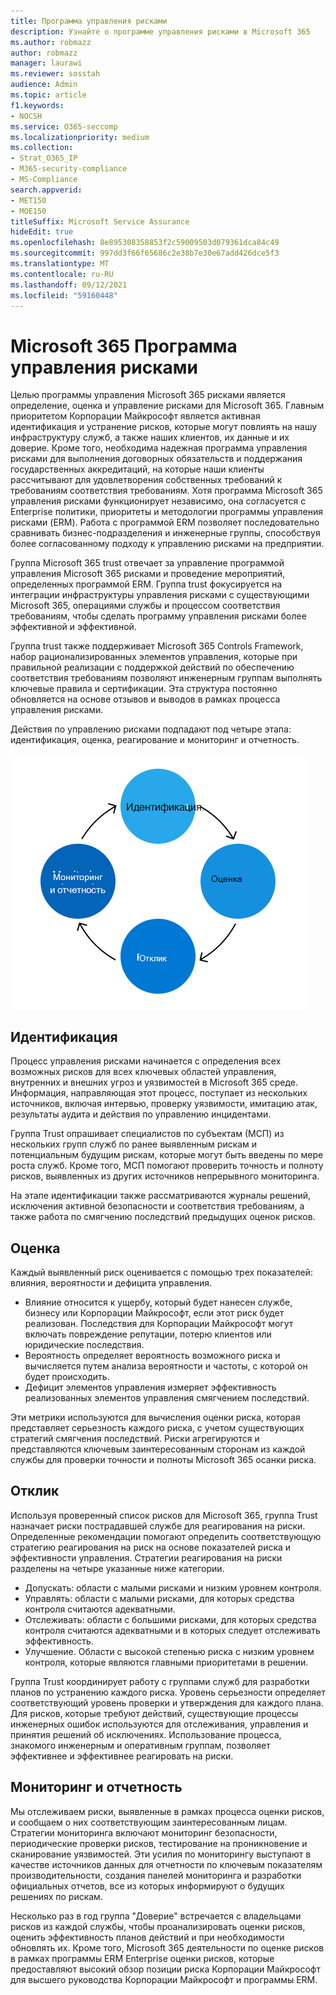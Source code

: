 ```yaml
---
title: Программа управления рисками
description: Узнайте о программе управления рисками в Microsoft 365
ms.author: robmazz
author: robmazz
manager: laurawi
ms.reviewer: sosstah
audience: Admin
ms.topic: article
f1.keywords:
- NOCSH
ms.service: O365-seccomp
ms.localizationpriority: medium
ms.collection:
- Strat_O365_IP
- M365-security-compliance
- MS-Compliance
search.appverid:
- MET150
- MOE150
titleSuffix: Microsoft Service Assurance
hideEdit: true
ms.openlocfilehash: 8e895308358853f2c59009503d079361dca84c49
ms.sourcegitcommit: 997dd3f66f65686c2e38b7e30e67add426dce5f3
ms.translationtype: MT
ms.contentlocale: ru-RU
ms.lasthandoff: 09/12/2021
ms.locfileid: "59160448"
---
```

# <a name="microsoft-365-risk-management-program"></a>Microsoft 365 Программа управления рисками

Целью программы управления Microsoft 365 рисками является определение, оценка и управление рисками для Microsoft 365. Главным приоритетом Корпорации Майкрософт является активная идентификация и устранение рисков, которые могут повлиять на нашу инфраструктуру служб, а также наших клиентов, их данные и их доверие. Кроме того, необходима надежная программа управления рисками для выполнения договорных обязательств и поддержания государственных аккредитаций, на которые наши клиенты рассчитывают для удовлетворения собственных требований к требованиям соответствия требованиям. Хотя программа Microsoft 365 управления рисками функционирует независимо, она согласуется с Enterprise политики, приоритеты и методологии программы управления рисками (ERM). Работа с программой ERM позволяет последовательно сравнивать бизнес-подразделения и инженерные группы, способствуя более согласованному подходу к управлению рисками на предприятии.

Группа Microsoft 365 trust отвечает за управление программой управления Microsoft 365 рисками и проведение мероприятий, определенных программой ERM. Группа trust фокусируется на интеграции инфраструктуры управления рисками с существующими Microsoft 365, операциями службы и процессом соответствия требованиям, чтобы сделать программу управления рисками более эффективной и эффективной.

Группа trust также поддерживает Microsoft 365 Controls Framework, набор рационализированных элементов управления, которые при правильной реализации с поддержкой действий по обеспечению соответствия требованиям позволяют инженерным группам выполнять ключевые правила и сертификации. Эта структура постоянно обновляется на основе отзывов и выводов в рамках процесса управления рисками.

Действия по управлению рисками подпадают под четыре этапа: идентификация, оценка, реагирование и мониторинг и отчетность.

![Действия по управлению рисками.](../media/assurance-risk-management-review-process.png)

## <a name="identification"></a>Идентификация

Процесс управления рисками начинается с определения всех возможных рисков для всех ключевых областей управления, внутренних и внешних угроз и уязвимостей в Microsoft 365 среде. Информация, направляющая этот процесс, поступает из нескольких источников, включая интервью, проверку уязвимости, имитацию атак, результаты аудита и действия по управлению инцидентами.

Группа Trust опрашивает специалистов по субъектам (МСП) из нескольких групп служб по ранее выявленным рискам и потенциальным будущим рискам, которые могут быть введены по мере роста служб. Кроме того, МСП помогают проверить точность и полноту рисков, выявленных из других источников непрерывного мониторинга.

На этапе идентификации также рассматриваются журналы решений, исключения активной безопасности и соответствия требованиям, а также работа по смягчению последствий предыдущих оценок рисков.

## <a name="assessment"></a>Оценка

Каждый выявленный риск оценивается с помощью трех показателей: влияния, вероятности и дефицита управления.

- Влияние относится к ущербу, который будет нанесен службе, бизнесу или Корпорации Майкрософт, если этот риск будет реализован. Последствия для Корпорации Майкрософт могут включать повреждение репутации, потерю клиентов или юридические последствия.
- Вероятность определяет вероятность возможного риска и вычисляется путем анализа вероятности и частоты, с которой он будет происходить.
- Дефицит элементов управления измеряет эффективность реализованных элементов управления смягчением последствий.

Эти метрики используются для вычисления оценки риска, которая представляет серьезность каждого риска, с учетом существующих стратегий смягчения последствий. Риски агрегируются и представляются ключевым заинтересованным сторонам из каждой службы для проверки точности и полноты Microsoft 365 осанки риска.

## <a name="response"></a>Отклик

Используя проверенный список рисков для Microsoft 365, группа Trust назначает риски пострадавшей службе для реагирования на риски. Определенные рекомендации помогают определить соответствующую стратегию реагирования на риск на основе показателей риска и эффективности управления. Стратегии реагирования на риски разделены на четыре указанные ниже категории.

- Допускать: области с малыми рисками и низким уровнем контроля.
- Управлять: области с малыми рисками, для которых средства контроля считаются адекватными.
- Отслеживать: области с большими рисками, для которых средства контроля считаются адекватными и в которых следует отслеживать эффективность.
- Улучшение. Области с высокой степенью риска с низким уровнем контроля, которые являются главными приоритетами в решении.

Группа Trust координирует работу с группами служб для разработки планов по устранению каждого риска. Уровень серьезности определяет соответствующий уровень проверки и утверждения для каждого плана. Для рисков, которые требуют действий, существующие процессы инженерных ошибок используются для отслеживания, управления и принятия решений об исключениях. Использование процесса, знакомого инженерным и оперативным группам, позволяет эффективнее и эффективнее реагировать на риски.

## <a name="monitoring-and-reporting"></a>Мониторинг и отчетность

Мы отслеживаем риски, выявленные в рамках процесса оценки рисков, и сообщаем о них соответствующим заинтересованным лицам. Стратегии мониторинга включают мониторинг безопасности, периодические проверки рисков, тестирование на проникновение и сканирование уязвимостей. Эти усилия по мониторингу выступают в качестве источников данных для отчетности по ключевым показателям производительности, создания панелей мониторинга и разработки официальных отчетов, все из которых информируют о будущих решениях по рискам.

Несколько раз в год группа "Доверие" встречается с владельцами рисков из каждой службы, чтобы проанализировать оценки рисков, оценить эффективность планов действий и при необходимости обновлять их. Кроме того, Microsoft 365 деятельности по оценке рисков в рамках программы ERM Enterprise оценки рисков, которые предоставляют высокий обзор позиции риска Корпорации Майкрософт для высшего руководства Корпорации Майкрософт и программы ERM.

